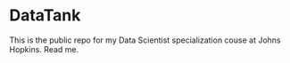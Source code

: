 DataTank
========

This is the public repo for my Data Scientist specialization couse at Johns Hopkins.
Read me.
